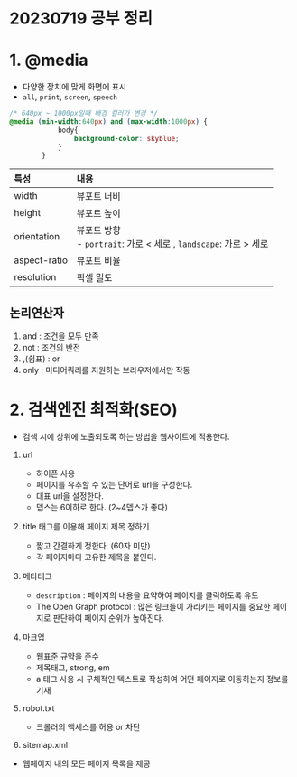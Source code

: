 20230719 공부 정리
====================

# 1. @media
- 다양한 장치에 맞게 화면에 표시
- `all`, `print`, `screen`, `speech`


```css
/* 640px ~ 1000px일때 배경 컬러가 변경 */
@media (min-width:640px) and (max-width:1000px) {
            body{
                background-color: skyblue;
            }
        }
```

| 특성 | 내용 |
| :-- | :-- |
| width | 뷰포트 너비 |
| height | 뷰포트 높이|
| orientation | 뷰포트 방향 <br>- `portrait`: 가로 < 세로 , `landscape`: 가로 > 세로|
| aspect-ratio | 뷰포트 비율|
| resolution | 픽셀 밀도 |


## 논리연산자
1. and : 조건을 모두 만족
2. not : 조건의 반전
3. ,(쉼표) : or
4. only : 미디어쿼리를 지원하는 브라우저에서만 작동 


# 2. 검색엔진 최적화(SEO)
- 검색 시에 상위에 노출되도록 하는 방법을 웹사이트에 적용한다.

1. url
    - 하이픈 사용
    - 페이지를 유추할 수 있는 단어로 url을 구성한다.
    - 대표 url을 설정한다.
    - 뎁스는 6이하로 한다. (2~4뎁스가 좋다)

2. title 태그를 이용해 페이지 제목 정하기
    - 짧고 간결하게 정한다. (60자 미만)
    - 각 페이지마다 고유한 제목을 붙인다.

3. 메타태그
    - `description` : 페이지의 내용을 요약하여 페이지를 클릭하도록 유도
    - The Open Graph protocol : 많은 링크들이 가리키는 페이지를 중요한 페이지로 판단하여 페이지 순위가 높아진다. 

4. 마크업
    - 웹표준 규약을 준수
    - 제목태그, strong, em
    - a 태그 사용 시 구체적인 텍스트로 작성하여 어떤 페이지로 이동하는지 정보를 기재

5. robot.txt 
    - 크롤러의 액세스를 허용 or 차단

6. sitemap.xml 
- 웹페이지 내의 모든 페이지 목록을 제공

